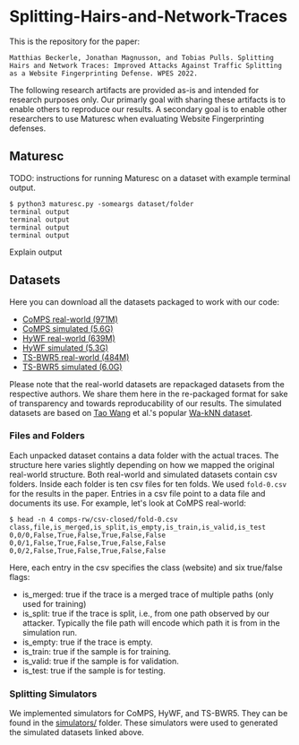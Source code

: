 # Splitting-Hairs-and-Network-Traces

This is the repository for the paper:

```
Matthias Beckerle, Jonathan Magnusson, and Tobias Pulls. Splitting Hairs and Network Traces: Improved Attacks Against Traffic Splitting as a Website Fingerprinting Defense. WPES 2022.
```
The following research artifacts are provided as-is and intended for research
purposes only. Our primarly goal with sharing these artifacts is to enable
others to reproduce our results. A secondary goal is to enable other researchers
to use Maturesc when evaluating Website Fingerprinting defenses.

## Maturesc
TODO: instructions for running Maturesc on a dataset with example terminal
output.

```
$ python3 maturesc.py -someargs dataset/folder
terminal output
terminal output
terminal output
terminal output
```

Explain output

## Datasets
Here you can download all the datasets packaged to work with our code:
- [CoMPS real-world (971M)](https://dart.cse.kau.se/Splitting-Hairs-and-Network-Traces/comps-rw.tar)
- [CoMPS simulated (5.6G)](https://dart.cse.kau.se/Splitting-Hairs-and-Network-Traces/comps-wang-x10.tar)
- [HyWF real-world (639M)](https://dart.cse.kau.se/Splitting-Hairs-and-Network-Traces/hywf-rw.tar)
- [HyWF simulated (5.3G)](https://dart.cse.kau.se/Splitting-Hairs-and-Network-Traces/hywf-wang-x10.tar)
- [TS-BWR5 real-world (484M)](https://dart.cse.kau.se/Splitting-Hairs-and-Network-Traces/ts-rw.tar)
- [TS-BWR5 simulated (6.0G)](https://dart.cse.kau.se/Splitting-Hairs-and-Network-Traces/ts-bwr5-wang-x10.tar)

Please note that the real-world datasets are repackaged datasets from the
respective authors. We share them here in the re-packaged format for sake of
transparency and towards reproducability of our results. The simulated datasets
are based on [Tao Wang](https://www.cs.sfu.ca/~taowang/wf/) et al.'s popular
[Wa-kNN dataset](https://www.cs.sfu.ca/~taowang/wf/data/knndata.zip).

### Files and Folders
Each unpacked dataset contains a data folder with the actual traces. The
structure here varies slightly depending on how we mapped the original
real-world structure. Both real-world and simulated datasets contain csv
folders. Inside each folder is ten csv files for ten folds. We used `fold-0.csv`
for the results in the paper. Entries in a csv file point to a data file and
documents its use. For example, let's look at CoMPS real-world:

```
$ head -n 4 comps-rw/csv-closed/fold-0.csv 
class,file,is_merged,is_split,is_empty,is_train,is_valid,is_test
0,0/0,False,True,False,True,False,False
0,0/1,False,True,False,True,False,False
0,0/2,False,True,False,True,False,False
```

Here, each entry in the csv specifies the class (website) and six true/false flags:
- is_merged: true if the trace is a merged trace of multiple paths (only used
  for training)
- is_split: true if the trace is split, i.e., from one path observed by our
  attacker. Typically the file path will encode which path it is from in the
  simulation run.
- is_empty: true if the trace is empty.
- is_train: true if the sample is for training.
- is_valid: true if the sample is for validation.
- is_test: true if the sample is for testing.

### Splitting Simulators
We implemented simulators for CoMPS, HyWF, and TS-BWR5. They can be found in the
[simulators/](https://github.com/m-bec/Splitting-Hairs-and-Network-Traces/tree/main/simulators)
folder. These simulators were used to generated the simulated datasets linked
above.